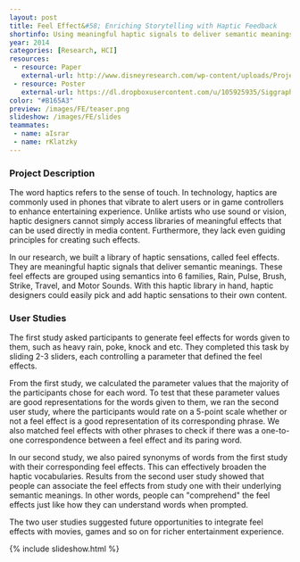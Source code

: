 ```yaml
---
layout: post
title: Feel Effect&#58; Enriching Storytelling with Haptic Feedback
shortinfo: Using meaningful haptic signals to deliver semantic meanings in stories for children.
year: 2014
categories: [Research, HCI]
resources: 
 - resource: Paper
   external-url: http://www.disneyresearch.com/wp-content/uploads/Project_FeelEffects_SAP2014_paper.pdf
 - resource: Poster
   external-url: https://dl.dropboxusercontent.com/u/105925935/Siggraph_poster_v6-01.png 
color: "#B165A3"
preview: /images/FE/teaser.png
slideshow: /images/FE/slides
teammates:
 - name: aIsrar
 - name: rKlatzky
---
```


### Project Description
The word haptics refers to the sense of touch. In technology, haptics are commonly used in phones that vibrate to alert users or in game controllers to enhance entertaining experience. Unlike artists who use sound or vision, haptic designers cannot simply access libraries of meaningful effects that can be used directly in media content. Furthermore, they lack even guiding principles for creating such effects.

In our research, we built a library of haptic sensations, called feel effects. They are meaningful haptic signals that deliver semantic meanings. These feel effects are grouped using semantics into 6 families, Rain, Pulse, Brush, Strike, Travel, and Motor Sounds. With this haptic library in hand, haptic designers could easily pick and add haptic sensations to their own content.

### User Studies
The first study asked participants to generate feel effects for words given to them, such as heavy rain, poke, knock and etc. They completed this task by sliding 2-3 sliders, each controlling a parameter that defined the feel effects.

From the first study, we calculated the parameter values that the majority of the participants chose for each word. To test that these parameter values are good representations for the words given to them, we ran the second user study, where the participants would rate on a 5-point scale whether or not a feel effect is a good representation of its corresponding phrase. We also matched feel effects with other phrases to check if there was a one-to-one correspondence between a feel effect and its paring word.

In our second study, we also paired synonyms of words from the first study with their corresponding feel effects. This can effectively broaden the haptic vocabularies. Results from the second user study showed that people can associate the feel effects from study one with their underlying semantic meanings. In other words, people can "comprehend" the feel effects just like how they can understand words when prompted.

The two user studies suggested future opportunities to integrate feel effects with movies, games and so on for richer entertainment experience.


{% include slideshow.html %}